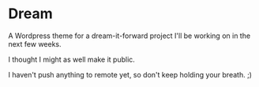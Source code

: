 Dream
=====

A Wordpress theme for a dream-it-forward project I'll be working on in the next few weeks.

I thought I might as well make it public.

I haven't push anything to remote yet, so don't keep holding your breath. ;)
